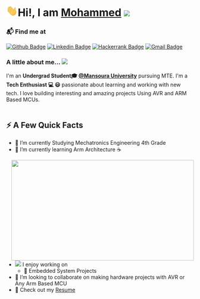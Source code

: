 <h1> <img src="https://raw.githubusercontent.com/ABSphreak/ABSphreak/master/gifs/Hi.gif" height="30px">Hi!, I am <a href="https://github.com/m7mdwalid1">Mohammed</a> <img height="30px" src="https://emojis.slackmojis.com/emojis/images/1531849430/4246/blob-sunglasses.gif?1531849430"></h1>
</h1>

### 📬 Find me at
[![Github Badge](http://img.shields.io/badge/-Github-black?style=flat-square&logo=github&link=https://github.com/m7mdwalid1/)](https://github.com/m7mdwalid1) 
[![Linkedin Badge](https://img.shields.io/badge/-LinkedIn-blue?style=flat-square&logo=Linkedin&logoColor=white&link=https://www.linkedin.com/in/mohammed-waled-1156611aa/)](https://www.linkedin.com/in/mohammed-waled-1156611aa/)
[![Hackerrank Badge](https://img.shields.io/badge/-Hackerrank-2EC866?style=flat-square&logo=HackerRank&logoColor=white&link=https://www.hackerrank.com/m7md1112001?hr_r=1)](https://www.hackerrank.com/m7md1112001?hr_r=1)
[![Gmail Badge](https://img.shields.io/badge/-Gmail-d14836?style=flat-square&logo=Gmail&logoColor=white&link=mailto:engmhmdwaleed@gmail.com)](mailto:engmhmdwaleed@gmail.com)


### A little about me...  <img src="https://media.giphy.com/media/VgCDAzcKvsR6OM0uWg/giphy.gif" width="50"> 
I'm an **Undergrad Student🎓 [@Mansoura University](https://www.mans.edu.eg/en)** pursuing MTE. I'm a **Tech Enthusiast 💻 😃** passionate about learning and working with new tech. I love building interesting and amazing projects Using AVR and ARM Based MCUs. <br/><br/>




## ⚡️ A Few Quick Facts

- 🔭 I’m currently Studying  Mechatronics Engineering 4th Grade
- 🌱 I’m currently learning Arm Architecture ☕
<img width="490" height="270" src="https://media.giphy.com/media/9B8wYztAoe1zO/source.gif" align=right>

- <img src="https://media.giphy.com/media/WUlplcMpOCEmTGBtBW/giphy.gif" width="30">  I enjoy working on
  - 🤖 Embedded System Projects
- 👯 I’m looking to collaborate on making hardware projects with AVR or Any Arm Based MCU
- 📙 Check out my [Resume](https://drive.google.com/file/d/13cJny7IsoadYR1HeiKn9eIzQwKpuPExU/view?usp=share_link)

